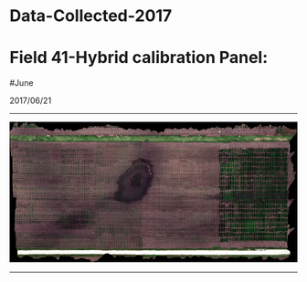 # Data-Collected-2017

Field 41-Hybrid calibration Panel:
===================================================================

#June

2017/06/21

<hr>

<img src="https://github.com/Ali00001/Data-Collected-2017/blob/master/Mosaic_F41_N2_20170621_trueClr.png" width="600"> 

<hr>
